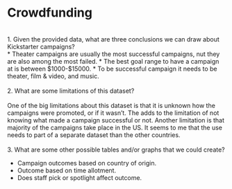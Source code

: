 # Crowdfunding 
<br>
1. Given the provided data, what are three conclusions we can draw about Kickstarter campaigns? <br>
* Theater campaigns are usually the most successful campaigns, nut they are also among the most failed.
* The best goal range to have a campaign at is between $1000-$15000.
* To be successful campaign it needs to be theater, film & video, and music.<br> 
<br>
2. What are some limitations of this dataset?<br>
<br>One of the big limitations about this dataset is that it is unknown how the campaigns were promoted, or if it wasn’t. The adds to the limitation of not knowing what made a campaign successful or not. Another limitation is that majority of the campaigns take place in the US. It seems to me that the use needs to part of a separate dataset than the other countries.<br>
<br>
3. What are some other possible tables and/or graphs that we could create? <br>

* Campaign outcomes based on country of origin.
* Outcome based on time allotment.
* Does staff pick or spotlight affect outcome.

